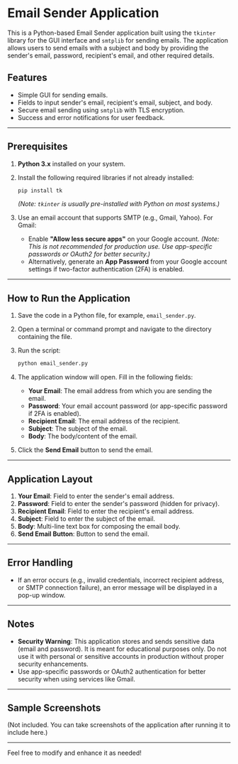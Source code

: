 # Email Sender Application

This is a Python-based Email Sender application built using the `tkinter` library for the GUI interface and `smtplib` for sending emails. The application allows users to send emails with a subject and body by providing the sender's email, password, recipient's email, and other required details.

## Features
- Simple GUI for sending emails.
- Fields to input sender's email, recipient's email, subject, and body.
- Secure email sending using `smtplib` with TLS encryption.
- Success and error notifications for user feedback.

---

## Prerequisites

1. **Python 3.x** installed on your system.
2. Install the following required libraries if not already installed:
   ```bash
   pip install tk
   ```
   *(Note: `tkinter` is usually pre-installed with Python on most systems.)*

3. Use an email account that supports SMTP (e.g., Gmail, Yahoo). For Gmail:
   - Enable **"Allow less secure apps"** on your Google account. *(Note: This is not recommended for production use. Use app-specific passwords or OAuth2 for better security.)*
   - Alternatively, generate an **App Password** from your Google account settings if two-factor authentication (2FA) is enabled.

---

## How to Run the Application

1. Save the code in a Python file, for example, `email_sender.py`.

2. Open a terminal or command prompt and navigate to the directory containing the file.

3. Run the script:
   ```bash
   python email_sender.py
   ```

4. The application window will open. Fill in the following fields:
   - **Your Email**: The email address from which you are sending the email.
   - **Password**: Your email account password (or app-specific password if 2FA is enabled).
   - **Recipient Email**: The email address of the recipient.
   - **Subject**: The subject of the email.
   - **Body**: The body/content of the email.

5. Click the **Send Email** button to send the email.

---

## Application Layout

1. **Your Email**: Field to enter the sender's email address.
2. **Password**: Field to enter the sender's password (hidden for privacy).
3. **Recipient Email**: Field to enter the recipient's email address.
4. **Subject**: Field to enter the subject of the email.
5. **Body**: Multi-line text box for composing the email body.
6. **Send Email Button**: Button to send the email.

---

## Error Handling
- If an error occurs (e.g., invalid credentials, incorrect recipient address, or SMTP connection failure), an error message will be displayed in a pop-up window.

---

## Notes
- **Security Warning**: This application stores and sends sensitive data (email and password). It is meant for educational purposes only. Do not use it with personal or sensitive accounts in production without proper security enhancements.
- Use app-specific passwords or OAuth2 authentication for better security when using services like Gmail.

---

## Sample Screenshots
(Not included. You can take screenshots of the application after running it to include here.)

---


Feel free to modify and enhance it as needed!
